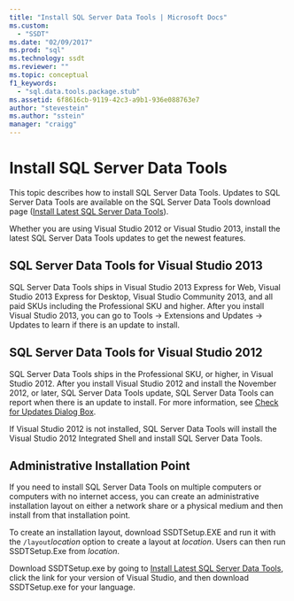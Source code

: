 ```yaml
---
title: "Install SQL Server Data Tools | Microsoft Docs"
ms.custom: 
  - "SSDT"
ms.date: "02/09/2017"
ms.prod: "sql"
ms.technology: ssdt
ms.reviewer: ""
ms.topic: conceptual
f1_keywords: 
  - "sql.data.tools.package.stub"
ms.assetid: 6f8616cb-9119-42c3-a9b1-936e088763e7
author: "stevestein"
ms.author: "sstein"
manager: "craigg"
---
```

# Install SQL Server Data Tools
This topic describes how to install SQL Server Data Tools. Updates to SQL Server Data Tools are available on the SQL Server Data Tools download page ([Install Latest SQL Server Data Tools](http://go.microsoft.com/fwlink/?LinkID=616714)).  
  
Whether you are using Visual Studio 2012 or Visual Studio 2013, install the latest SQL Server Data Tools updates to get the newest features.  
  
## SQL Server Data Tools for Visual Studio 2013  
SQL Server Data Tools ships in Visual Studio 2013 Express for Web, Visual Studio 2013 Express for Desktop, Visual Studio Community 2013, and all paid SKUs including the Professional SKU and higher. After you install Visual Studio 2013, you can go to Tools -> Extensions and Updates -> Updates to learn if there is an update to install.  
  
## SQL Server Data Tools for Visual Studio 2012  
SQL Server Data Tools ships in the Professional SKU, or higher, in Visual Studio 2012. After you install Visual Studio 2012 and install the November 2012, or later, SQL Server Data Tools update, SQL Server Data Tools can report when there is an update to install. For more information, see [Check for Updates Dialog Box](../ssdt/check-for-updates-dialog-box.md).  
  
If Visual Studio 2012 is not installed, SQL Server Data Tools will install the Visual Studio 2012 Integrated Shell and install SQL Server Data Tools.  
  
## Administrative Installation Point  
If you need to install SQL Server Data Tools on multiple computers or computers with no internet access, you can create an administrative installation layout on either a network share or a physical medium and then install from that installation point.  
  
To create an installation layout, download SSDTSetup.EXE and run it with the `/layout`*location* option to create a layout at *location*. Users can then run SSDTSetup.Exe from *location*.  
  
Download SSDTSetup.exe by going to [Install Latest SQL Server Data Tools](http://go.microsoft.com/fwlink/?LinkID=616714), click the link for your version of Visual Studio, and then download SSDTSetup.exe for your language.  
  
